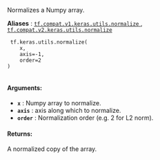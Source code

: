Normalizes a Numpy array.

**Aliases** : [ `tf.compat.v1.keras.utils.normalize` ](/api_docs/python/tf/keras/utils/normalize), [ `tf.compat.v2.keras.utils.normalize` ](/api_docs/python/tf/keras/utils/normalize)

```
 tf.keras.utils.normalize(
    x,
    axis=-1,
    order=2
)
 
```

#### Arguments:
- **`x`** : Numpy array to normalize.
- **`axis`** : axis along which to normalize.
- **`order`** : Normalization order (e.g. 2 for L2 norm).


#### Returns:
A normalized copy of the array.

